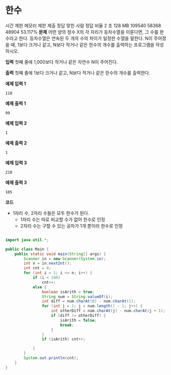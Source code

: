 # 한수

시간 제한 메모리 제한 제출 정답 맞힌 사람 정답 비율
2 초 128 MB 109540 58368 48904 53.117%
**문제**
어떤 양의 정수 X의 각 자리가 등차수열을 이룬다면, 그 수를 한수라고 한다. 등차수열은 연속된 두 개의 수의 차이가 일정한 수열을 말한다. N이 주어졌을 때, 1보다 크거나 같고, N보다 작거나 같은 한수의 개수를 출력하는 프로그램을 작성하시오.

**입력**
첫째 줄에 1,000보다 작거나 같은 자연수 N이 주어진다.

**출력**
첫째 줄에 1보다 크거나 같고, N보다 작거나 같은 한수의 개수를 출력한다.

**예제 입력 1**

```
110
```

**예제 출력 1**

```
99
```

**예제 입력 2**

```
1
```

**예제 출력 2**

```
1
```

**예제 입력 3**

```
210
```

**예제 출력 3**

```
105
```

**코드**

- 1자리 수, 2자리 수들은 모두 한수가 된다.
  - 1자리 수는 따로 비교할 수가 없어 한수로 인정
  - 2자리 수는 구할 수 있는 공차가 1개 뿐이라 한수로 인정

```java

import java.util.*;

public class Main {
    public static void main(String[] args) {
        Scanner in = new Scanner(System.in);
        int n = in.nextInt();
        int cnt = 0;
        for (int i = 1; i <= n; i++) {
            if (i < 100)
                cnt++;
            else {
                boolean isArith = true;
                String num = String.valueOf(i);
                int diff = num.charAt(0) - num.charAt(1);
                for (int j = 1; j < num.length() - 1; j++) {
                    int otherDiff = num.charAt(j) - num.charAt(j + 1);
                    if (diff != otherDiff) {
                        isArith = false;
                        break;
                    }
                }
                if (isArith) cnt++;

            }
        }
        System.out.println(cnt);
    }
}
```

